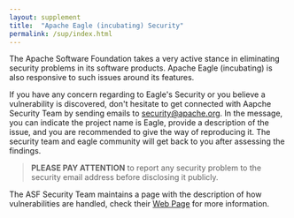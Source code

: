 ```yaml
---
layout: supplement
title:  "Apache Eagle (incubating) Security" 
permalink: /sup/index.html
---
```


The Apache Software Foundation takes a very active stance in eliminating security problems in its software products. Apache Eagle (incubating) is also responsive to such issues around its features. 

If you have any concern regarding to Eagle's Security or you believe a vulnerability is discovered, don't hesitate to get connected with Aapche Security Team by sending emails to [security@apache.org](mailto:security@apache.org). In the message, you can indicate the project name is Eagle, provide a description of the issue, and you are recommended to give the way of reproducing it. The security team and eagle community will get back to you after assessing the findings.

> **PLEASE PAY ATTENTION** to report any security problem to the security email address before disclosing it publicly.

The ASF Security Team maintains a page with the description of how vulnerabilities are handled, check their [Web Page](http://www.apache.org/security) for more information.